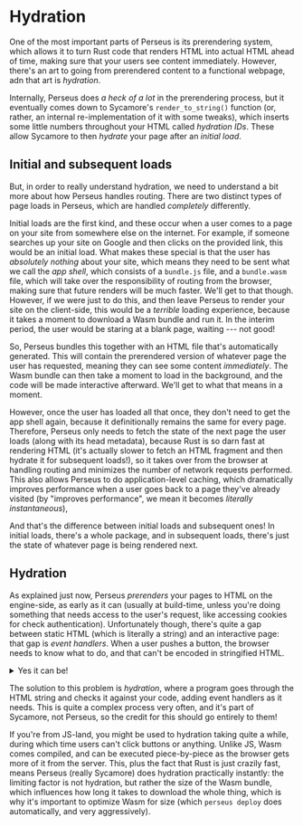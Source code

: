 # Hydration

One of the most important parts of Perseus is its prerendering system, which allows it to turn Rust code that renders HTML into actual HTML ahead of time, making sure that your users see content immediately. However, there's an art to going from prerendered content to a functional webpage, adn that art is *hydration*.

Internally, Perseus does *a heck of a lot* in the prerendering process, but it eventually comes down to Sycamore's `render_to_string()` function (or, rather, an internal re-implementation of it with some tweaks), which inserts some little numbers throughout your HTML called *hydration IDs*. These allow Sycamore to then *hydrate* your page after an *initial load*.

## Initial and subsequent loads

But, in order to really understand hydration, we need to understand a bit more about how Perseus handles routing. There are two distinct types of page loads in Perseus, which are handled *completely* differently.

Initial loads are the first kind, and these occur when a user comes to a page on your site from somewhere else on the internet. For example, if someone searches up your site on Google and then clicks on the provided link, this would be an initial load. What makes these special is that the user has *absolutely nothing* about your site, which means they need to be sent what we call the *app shell*, which consists of a `bundle.js` file, and a `bundle.wasm` file, which will take over the responsibility of routing from the browser, making sure that future renders will be much faster. We'll get to that though. However, if we were just to do this, and then leave Perseus to render your site on the client-side, this would be a *terrible* loading experience, because it takes a moment to download a Wasm bundle and run it. In the interim period, the user would be staring at a blank page, waiting --- not good!

So, Perseus bundles this together with an HTML file that's automatically generated. This will contain the prerendered version of whatever page the user has requested, meaning they can see some content *immediately*. The Wasm bundle can then take a moment to load in the background, and the code will be made interactive afterward. We'll get to what that means in a moment.

However, once the user has loaded all that once, they don't need to get the app shell again, because it definitionally remains the same for every page. Therefore, Perseus only needs to fetch the state of the next page the user loads (along with its head metadata), because Rust is so darn fast at rendering HTML (it's actually slower to fetch an HTML fragment and then hydrate it for subsequent loads!), so it takes over from the browser at handling routing and minimizes the number of network requests performed. This also allows Perseus to do application-level caching, which dramatically improves performance when a user goes back to a page they've already visited (by "improves performance", we mean it becomes *literally instantaneous*),

And that's the difference between initial loads and subsequent ones! In initial loads, there's a whole package, and in subsequent loads, there's just the state of whatever page is being rendered next.

## Hydration

As explained just now, Perseus *prerenders* your pages to HTML on the engine-side, as early as it can (usually at build-time, unless you're doing something that needs access to the user's request, like accessing cookies for check authentication). Unfortunately though, there's quite a gap between static HTML (which is literally a string) and an interactive page: that gap is *event handlers*. When a user pushes a button, the browser needs to know what to do, and that can't be encoded in stringified HTML.

<details>

<summary>Yes it can be!</summary>

Okay, if you're used to using vanilla JavaScript, you might be recalling how you could write something like this:

```html
<button onclick="console.log('Clicked!')">Click!</button>
```

In this case, the event handler is absolutely encoded in the static HTML, but this doesn't play well with Wasm at all just yet. One day, hopefully, we'll be able to encode event handlers properly in static HTML, but this may actually be slower than the approach we're about to describe.

You might also be familiar with a framework like [Qwik](https://qwik.builder.io), which uses something called *resumability*, which translates to basically bringing framework complexities back to the basics of string Javascript inside HTML. Unfortunately, this isn't yet possible with Wasm. Perseus does the next-best thing.

</details>

The solution to this problem is *hydration*, where a program goes through the HTML string and checks it against your code, adding event handlers as it needs. This is quite a complex process very often, and it's part of Sycamore, not Perseus, so the credit for this should go entirely to them!

If you're from JS-land, you might be used to hydration taking quite a while, during which time users can't click buttons or anything. Unlike JS, Wasm comes compiled, and can be executed piece-by-piece as the browser gets more of it from the server. This, plus the fact that Rust is just crazily fast, means Perseus (really Sycamore) does hydration practically instantly: the limiting factor is not hydration, but rather the size of the Wasm bundle, which influences how long it takes to download the whole thing, which is why it's important to optimize Wasm for size (which `perseus deploy` does automatically, and very aggressively).
